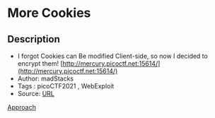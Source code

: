 # More Cookies

## Description
- I forgot Cookies can Be modified Client-side, so now I decided to encrypt them! [http://mercury.picoctf.net:15614/](http://mercury.picoctf.net:15614/)
- Author: madStacks
- Tags  : picoCTF2021 , WebExploit
- Source: [URL](http://mercury.picoctf.net:15614/)

<ins>Approach</ins>
